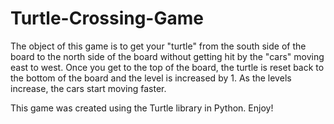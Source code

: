 # Turtle-Crossing-Game

The object of this game is to get your "turtle" from the south side of the board to the north side of the board without getting hit by the "cars" moving east to west.  Once you get to the top of the board, the turtle is reset back to the bottom of the board and the level is increased by 1.  As the levels increase, the cars start moving faster.

This game was created using the Turtle library in Python.  Enjoy!  
